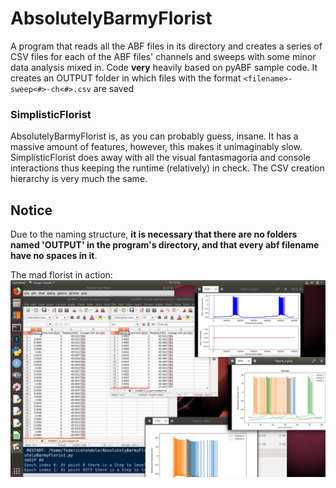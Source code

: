 # AbsolutelyBarmyFlorist
A program that reads all the ABF files in its directory and creates a series of CSV files for each of the ABF files' channels and sweeps with some minor data analysis mixed in. Code **very** heavily based on pyABF sample code. It creates an OUTPUT folder in which files with the format  `<filename>-sweep<#>-ch<#>.csv` are saved
<br>
### SimplisticFlorist
AbsolutelyBarmyFlorist is, as you can probably guess, insane.  It has a massive amount of features, however, this makes it unimaginably slow.  SimplisticFlorist does away with all the visual fantasmagoria and console interactions thus keeping the runtime (relatively) in check.  The CSV creation hierarchy is very much the same.

## Notice
Due to the naming structure, __it is necessary that there are no folders named 'OUTPUT' in the program's directory, and that every abf filename have no spaces in it__. 

The mad florist in action:
![alt text](https://raw.githubusercontent.com/ftondolo/AbsolutelyBarmyFlorist/master/image.png)
